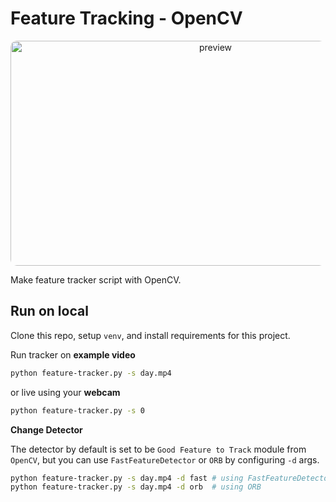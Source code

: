 # Feature Tracking - OpenCV

<p align="center">
  <img src="./sample.gif" alt="preview" width=640 height=360 
  style="border-radius: 10px;" />
</p>

Make feature tracker script with OpenCV.

## Run on local

Clone this repo, setup `venv`, and install requirements for this project.

Run tracker on **example video**

```bash
python feature-tracker.py -s day.mp4
```

or live using your **webcam**

```bash
python feature-tracker.py -s 0
```

**Change Detector**

The detector by default is set to be `Good Feature to Track` module from `OpenCV`,
but you can use `FastFeatureDetector` or `ORB` by configuring `-d` args.

```bash
python feature-tracker.py -s day.mp4 -d fast # using FastFeatureDetector
python feature-tracker.py -s day.mp4 -d orb  # using ORB
```
